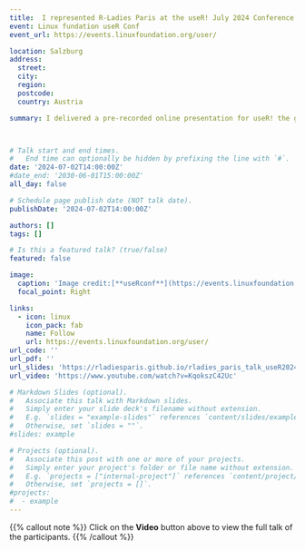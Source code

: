 ```yaml
---
title:  I represented R-Ladies Paris at the useR! July 2024 Conference in Salzburg, Austria
event: Linux fundation useR Conf
event_url: https://events.linuxfoundation.org/user/

location: Salzburg
address:
  street: 
  city: 
  region: 
  postcode: 
  country: Austria

summary: I delivered a pre-recorded online presentation for useR! the global R user conference, which took place in Salzburg, Austria (as well as virtually) in July 2024. I spoke on behalf of R-Ladies Paris with the theme "Leveraging R-Ladies Paris Reach for Community Impact".



# Talk start and end times.
#   End time can optionally be hidden by prefixing the line with `#`.
date: '2024-07-02T14:00:00Z'
#date_end: '2030-06-01T15:00:00Z'
all_day: false

# Schedule page publish date (NOT talk date).
publishDate: '2024-07-02T14:00:00Z'

authors: []
tags: []

# Is this a featured talk? (true/false)
featured: false

image:
  caption: 'Image credit:[**useRconf**](https://events.linuxfoundation.org/user/)'
  focal_point: Right

links:
  - icon: linux
    icon_pack: fab
    name: Follow
    url: https://events.linuxfoundation.org/user/
url_code: ''
url_pdf: ''
url_slides: 'https://rladiesparis.github.io/rladies_paris_talk_useR2024/rladies_paris_talk_useR2024.html#/title-slide'
url_video: 'https://www.youtube.com/watch?v=KqokszC42Uc'

# Markdown Slides (optional).
#   Associate this talk with Markdown slides.
#   Simply enter your slide deck's filename without extension.
#   E.g. `slides = "example-slides"` references `content/slides/example-slides.md`.
#   Otherwise, set `slides = ""`.
#slides: example

# Projects (optional).
#   Associate this post with one or more of your projects.
#   Simply enter your project's folder or file name without extension.
#   E.g. `projects = ["internal-project"]` references `content/project/deep-learning/index.md`.
#   Otherwise, set `projects = []`.
#projects:
#  - example
---
```


{{% callout note %}}
Click on the **Video** button above to view the full talk of the participants.
{{% /callout %}}

